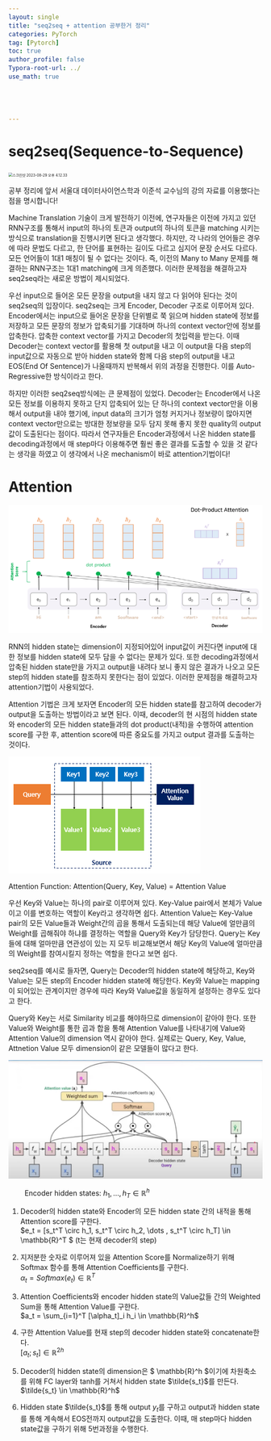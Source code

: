 ```yaml
---
layout: single
title: "seq2seq + attention 공부한거 정리"
categories: PyTorch
tag: [Pytorch]
toc: true
author_profile: false
Typora-root-url: ../
use_math: true




---
```


# seq2seq(Sequence-to-Sequence)

<img src="/../images/2023-08-28-seq2seq/스크린샷 2023-08-29 오후 4.12.33.png" alt="스크린샷 2023-08-29 오후 4.12.33" style="zoom: 50%;" />

공부 정리에 앞서 서울대 데이터사이언스학과 이준석 교수님의 강의 자료를 이용했다는 점을 명시합니다!

Machine Translation 기술이 크게 발전하기 이전에, 연구자들은 이전에 가지고 있던 RNN구조를 통해서 input의 하나의 토큰과 output의 하나의 토큰을 matching 시키는 방식으로 translation을 진행시키면 된다고 생각했다. 하지만, 각 나라의 언어들은 경우에 따라 문법도 다르고, 한 단어를 표현하는 길이도 다르고 심지어 문장 순서도 다르다. 모든 언어들이 1대1 매칭이 될 수 없다는 것이다. 즉, 이전의 Many to Many 문제를 해결하는 RNN구조는 1대1 matching에 크게 의존했다. 이러한 문제점을 해결하고자 seq2seq라는 새로운 방법이 제시되었다. 

우선 input으로 들어온 모든 문장을 output을 내지 않고 다 읽어야 된다는 것이 seq2seq의 입장이다. seq2seq는 크게 Encoder, Decoder 구조로 이루어져 있다. Encoder에서는 input으로 들어온 문장을 단위별로 쭉 읽으며 hidden state에 정보를 저장하고 모든 문장의 정보가 압축되기를 기대하며 하나의 context vector안에 정보를 압축한다. 압축한 context vector를 가지고 Decoder의 첫입력을 받는다. 이때 Decoder는 context vector를 활용해 첫 output을 내고 이 output을 다음 step의 input값으로 자동으로 받아 hidden state와 함께 다음 step의 output을 내고 EOS(End Of Sentence)가 나올때까지 반복해서 위의 과정을 진행한다. 이를 Auto-Regressive한 방식이라고 한다.

하지만 이러한 seq2seq방식에는 큰 문제점이 있었다. Decoder는 Encoder에서 나온 모든 정보를 이용하지 못하고 단지 압축되어 있는 단 하나의 context vector만을 이용해서 output을 내야 했기에, input data의 크기가 엄청 커지거나 정보량이 많아지면 context vector만으로는 방대한 정보량을 모두 담지 못해 좋지 못한 quality의 output값이 도출된다는 점이다. 따라서 연구자들은 Encoder과정에서 나온 hidden state를 decoding과정에서 매 step마다 이용해주면 훨씬 좋은 결과를 도출할 수 있을 것 같다는 생각을 하였고 이 생각에서 나온 mechanism이 바로 attention기법이다!

# Attention

<img src="/../images/2023-08-28-seq2seq/attention_seq2seq.png" alt="attention_seq2seq" style="zoom:67%;" />

RNN의 hidden state는 dimension이 지정되어있어 input값이 커진다면 input에 대한 정보를 hidden state에 모두 담을 수 없다는 문제가 있다. 또한 decoding과정에서 압축된 hidden state만을 가지고 output을 내려다 보니 좋지 않은 결과가 나오고 모든 step의 hidden state를 참조하지 못한다는 점이 있었다. 이러한 문제점을 해결하고자 attention기법이 사용되었다.

Attention 기법은 크게 보자면 Encoder의 모든 hidden state를 참고하여 decoder가 output을 도출하는 방법이라고 보면 된다. 이때, decoder의 현 시점의 hidden state와 encoder의 모든 hidden state들과의 dot product(내적)을 수행하여 attention score를 구한 후, attention score에 따른 중요도를 가지고 output 결과를 도출하는 것이다.

![attention](/../images/2023-08-28-seq2seq/attention.png)

Attention Function: Attention(Query, Key, Value) = Attention Value

우선 Key와 Value는 하나의 pair로 이루어져 있다. Key-Value pair에서 본체가 Value이고 이를 변호하는 역할이 Key라고 생각하면 쉽다. Attention Value는 Key-Value pair의 모든 Value들과 Weight간의 곱을 통해서 도출되는데 해당 Value에 얼만큼의 Weight를 곱해줘야 하냐를 결정하는 역할을 Query와 Key가 담당한다. Query는 Key들에 대해 얼마만큼 연관성이 있는 지 모두 비교해보면서 해당 Key의 Value에 얼마만큼의 Weight를 참여시킬지 정하는 역할을 한다고 보면 쉽다. 

seq2seq를 예시로 들자면, Query는 Decoder의 hidden state에 해당하고, Key와 Value는 모든 step의 Encoder hidden state에 해당한다. Key와 Value는 mapping이 되어있는 관계이지만 경우에 따라 Key와 Value값을 동일하게 설정하는 경우도 있다고 한다.

Query와 Key는 서로 Similarity 비교를 해야하므로 dimension이 같아야 한다. 또한 Value와 Weight를 통한 곱과 합을 통해 Attention Value를 나타내기에 Value와 Attention Value의 dimension 역시 같아야 한다. 실제로는 Query, Key, Value, Attnetion Value 모두 dimension이 같은 모델들이 많다고 한다. 

<img src="/../images/2023-08-28-seq2seq/attention_full.png" alt="attention_full" style="zoom: 50%;" />

​	&emsp;&emsp;Encoder hidden states: $h_1, \dots, h_T \in \mathbb{R}^h$

1. Decoder의 hidden state와 Encoder의 모든 hidden state 간의 내적을 통해 Attention score를 구한다.<br/>$e_t = [s_t^T \circ h_1, s_t^T \circ h_2, \dots , s_t^T \circ  h_T] \in \mathbb{R}^T $ (t는 현재 decoder의 step)<br/>

   

2. 지저분한 숫자로 이루어져 있을 Attention Score를 Normalize하기 위해 Softmax 함수를 통해 Attention Coefficients를 구한다.<br/>$\alpha_t = Softmax(e_t) \in \mathbb{R}^T$

   

3. Attention Coefficients와 encoder hidden state의 Value값들 간의 Weighted Sum을 통해 Attention Value를 구한다.<br/>$a_t = \sum_{i=1}^T [\alpha_t]_i h_i \in \mathbb{R}^h$

   

4. 구한 Attention Value를 현재 step의 decoder hidden state와 concatenate한다.<br/>$[a_t;s_t] \in \mathbb{R}^{2h}$

   

5. Decoder의 hidden state의 dimension은 $ \mathbb{R}^h $이기에 차원축소를 위해 FC layer와 tanh를 거쳐서 hidden state $\tilde{s_t}$를 만든다.<br/>$\tilde{s_t} \in \mathbb{R}^h$

6. Hidden state $\tilde{s_t}$를 통해 output $y_t$를 구하고 output과 hidden state를 통해 계속해서 EOS전까지 output값을 도출한다. 이때, 매 step마다 hidden state값을 구하기 위해 5번과정을 수행한다.





